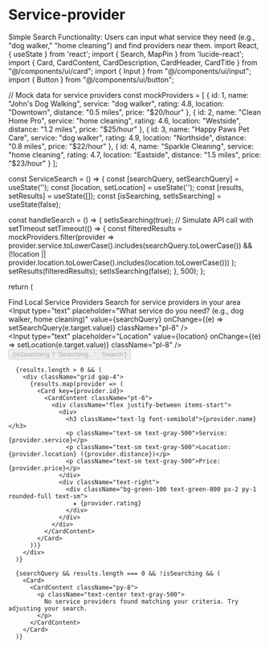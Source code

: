 # Service-provider
Simple Search Functionality: Users can input what service they need (e.g., "dog walker," "home cleaning") and find providers near them.
import React, { useState } from 'react';
import { Search, MapPin } from 'lucide-react';
import { Card, CardContent, CardDescription, CardHeader, CardTitle } from "@/components/ui/card";
import { Input } from "@/components/ui/input";
import { Button } from "@/components/ui/button";

// Mock data for service providers
const mockProviders = [
  {
    id: 1,
    name: "John's Dog Walking",
    service: "dog walker",
    rating: 4.8,
    location: "Downtown",
    distance: "0.5 miles",
    price: "$20/hour"
  },
  {
    id: 2,
    name: "Clean Home Pro",
    service: "home cleaning",
    rating: 4.6,
    location: "Westside",
    distance: "1.2 miles",
    price: "$25/hour"
  },
  {
    id: 3,
    name: "Happy Paws Pet Care",
    service: "dog walker",
    rating: 4.9,
    location: "Northside",
    distance: "0.8 miles",
    price: "$22/hour"
  },
  {
    id: 4,
    name: "Sparkle Cleaning",
    service: "home cleaning",
    rating: 4.7,
    location: "Eastside",
    distance: "1.5 miles",
    price: "$23/hour"
  }
];

const ServiceSearch = () => {
  const [searchQuery, setSearchQuery] = useState('');
  const [location, setLocation] = useState('');
  const [results, setResults] = useState([]);
  const [isSearching, setIsSearching] = useState(false);

  const handleSearch = () => {
    setIsSearching(true);
    // Simulate API call with setTimeout
    setTimeout(() => {
      const filteredResults = mockProviders.filter(provider => 
        provider.service.toLowerCase().includes(searchQuery.toLowerCase()) &&
        (!location || provider.location.toLowerCase().includes(location.toLowerCase()))
      );
      setResults(filteredResults);
      setIsSearching(false);
    }, 500);
  };

  return (
    <div className="max-w-4xl mx-auto p-6">
      <Card className="mb-8">
        <CardHeader>
          <CardTitle>Find Local Service Providers</CardTitle>
          <CardDescription>Search for service providers in your area</CardDescription>
        </CardHeader>
        <CardContent>
          <div className="flex flex-col md:flex-row gap-4">
            <div className="flex-1">
              <div className="relative">
                <Search className="absolute left-2 top-3 h-4 w-4 text-gray-500" />
                <Input
                  type="text"
                  placeholder="What service do you need? (e.g., dog walker, home cleaning)"
                  value={searchQuery}
                  onChange={(e) => setSearchQuery(e.target.value)}
                  className="pl-8"
                />
              </div>
            </div>
            <div className="flex-1">
              <div className="relative">
                <MapPin className="absolute left-2 top-3 h-4 w-4 text-gray-500" />
                <Input
                  type="text"
                  placeholder="Location"
                  value={location}
                  onChange={(e) => setLocation(e.target.value)}
                  className="pl-8"
                />
              </div>
            </div>
            <Button 
              onClick={handleSearch}
              disabled={isSearching}
              className="md:w-24"
            >
              {isSearching ? 'Searching...' : 'Search'}
            </Button>
          </div>
        </CardContent>
      </Card>

      {results.length > 0 && (
        <div className="grid gap-4">
          {results.map(provider => (
            <Card key={provider.id}>
              <CardContent className="pt-6">
                <div className="flex justify-between items-start">
                  <div>
                    <h3 className="text-lg font-semibold">{provider.name}</h3>
                    <p className="text-sm text-gray-500">Service: {provider.service}</p>
                    <p className="text-sm text-gray-500">Location: {provider.location} ({provider.distance})</p>
                    <p className="text-sm text-gray-500">Price: {provider.price}</p>
                  </div>
                  <div className="text-right">
                    <div className="bg-green-100 text-green-800 px-2 py-1 rounded-full text-sm">
                      ★ {provider.rating}
                    </div>
                  </div>
                </div>
              </CardContent>
            </Card>
          ))}
        </div>
      )}

      {searchQuery && results.length === 0 && !isSearching && (
        <Card>
          <CardContent className="py-8">
            <p className="text-center text-gray-500">
              No service providers found matching your criteria. Try adjusting your search.
            </p>
          </CardContent>
        </Card>
      )}
